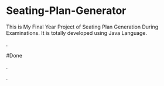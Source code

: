 # Seating-Plan-Generator

This is My Final Year Project of Seating Plan Generation During Examinations. It is totally developed using Java Language.







































.





















































#Done










































































































.




































































































































































































































































































































































































































































































.







































